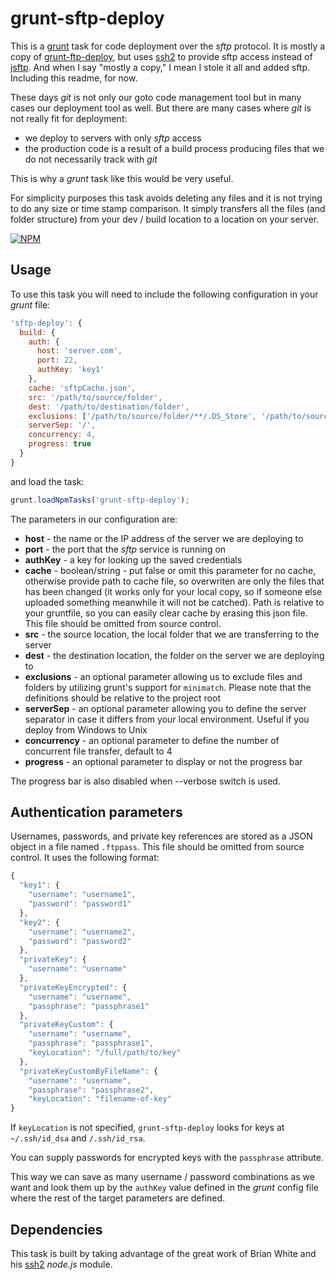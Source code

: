 # grunt-sftp-deploy

This is a [grunt](https://github.com/gruntjs/grunt) task for code deployment over the _sftp_ protocol. It is mostly a copy of [grunt-ftp-deploy](https://github.com/zonak/grunt-ftp-deploy), but uses [ssh2](https://github.com/mscdex/ssh2) to provide sftp access instead of [jsftp](https://github.com/sergi/jsftp). And when I say "mostly a copy," I mean I stole it all and added sftp. Including this readme, for now.

These days _git_ is not only our goto code management tool but in many cases our deployment tool as well. But there are many cases where _git_ is not really fit for deployment:

- we deploy to servers with only _sftp_ access
- the production code is a result of a build process producing files that we do not necessarily track with _git_

This is why a _grunt_ task like this would be very useful.

For simplicity purposes this task avoids deleting any files and it is not trying to do any size or time stamp comparison. It simply transfers all the files (and folder structure) from your dev / build location to a location on your server.

[![NPM](https://nodei.co/npm/grunt-sftp-deploy.png?downloads=true&stars=true)](https://nodei.co/npm/grunt-sftp-deploy/)

## Usage

To use this task you will need to include the following configuration in your _grunt_ file:

```javascript
'sftp-deploy': {
  build: {
    auth: {
      host: 'server.com',
      port: 22,
      authKey: 'key1'
    },
    cache: 'sftpCache.json',
    src: '/path/to/source/folder',
    dest: '/path/to/destination/folder',
    exclusions: ['/path/to/source/folder/**/.DS_Store', '/path/to/source/folder/**/Thumbs.db', 'dist/tmp'],
    serverSep: '/',
    concurrency: 4,
    progress: true
  }
}
```

and load the task:

```javascript
grunt.loadNpmTasks('grunt-sftp-deploy');
```

The parameters in our configuration are:

- **host** - the name or the IP address of the server we are deploying to
- **port** - the port that the _sftp_ service is running on
- **authKey** - a key for looking up the saved credentials
- **cache** - boolean/string - put false or omit this parameter for no cache, otherwise provide path to cache file, so overwriten are only the files that has been changed (it works only for your local copy, so if someone else uploaded something meanwhile it will not be catched). Path is relative to your gruntfile, so you can easily clear cache by erasing this json file. This file should be omitted from source control.
- **src** - the source location, the local folder that we are transferring to the server
- **dest** - the destination location, the folder on the server we are deploying to
- **exclusions** - an optional parameter allowing us to exclude files and folders by utilizing grunt's support for `minimatch`. Please note that the definitions should be relative to the project root
- **serverSep** - an optional parameter allowing you to define the server separator in case it differs from your local environment. Useful if you deploy from Windows to Unix
- **concurrency** - an optional parameter to define the number of concurrent file transfer, default to 4
- **progress** - an optional parameter to display or not the progress bar

The progress bar is also disabled when --verbose switch is used.


## Authentication parameters

Usernames, passwords, and private key references are stored as a JSON object in a file named `.ftppass`. This file should be omitted from source control. It uses the following format:

```javascript
{
  "key1": {
    "username": "username1",
    "password": "password1"
  },
  "key2": {
    "username": "username2",
    "password": "password2"
  },
  "privateKey": {
    "username": "username"
  },
  "privateKeyEncrypted": {
    "username": "username",
    "passphrase": "passphrase1"
  },
  "privateKeyCustom": {
    "username": "username",
    "passphrase": "passphrase1",
    "keyLocation": "/full/path/to/key"
  },
  "privateKeyCustomByFileName": {
    "username": "username",
    "passphrase": "passphrase2",
    "keyLocation": "filename-of-key"
}
```

If `keyLocation` is not specified, `grunt-sftp-deploy` looks for keys at `~/.ssh/id_dsa` and `/.ssh/id_rsa`.

You can supply passwords for encrypted keys with the `passphrase` attribute.

This way we can save as many username / password combinations as we want and look them up by the `authKey` value defined in the _grunt_ config file where the rest of the target parameters are defined.

## Dependencies

This task is built by taking advantage of the great work of Brian White and his [ssh2](https://github.com/mscdex/ssh2) _node.js_ module.

